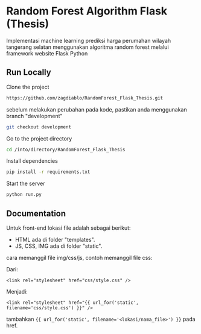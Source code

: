 
# Random Forest Algorithm Flask (Thesis)

Implementasi machine learning prediksi harga perumahan wilayah tangerang selatan menggunakan algoritma random forest melalui framework website Flask Python

## Run Locally

Clone the project

```bash
https://github.com/zagdiablo/RandomForest_Flask_Thesis.git
```

sebelum melakukan perubahan pada kode, pastikan anda menggunakan branch "development"

```bash
git checkout development
```

Go to the project directory

```bash
cd /into/directory/RandomForest_Flask_Thesis
```

Install dependencies

```bash
pip install -r requirements.txt
```

Start the server

```bash
python run.py
```

## Documentation

Untuk front-end lokasi file adalah sebagai berikut:

- HTML ada di folder "templates".
- JS, CSS, IMG ada di folder "static".

cara memanggil file img/css/js, contoh memanggil file css:

Dari:

`<link rel="stylesheet" href="css/style.css" />`

Menjadi:

`<link rel="stylesheet" href="{{ url_for('static', filename='css/style.css') }}" />`

tambahkan `{{ url_for('static', filename='<lokasi/nama_file>') }}` pada href.
